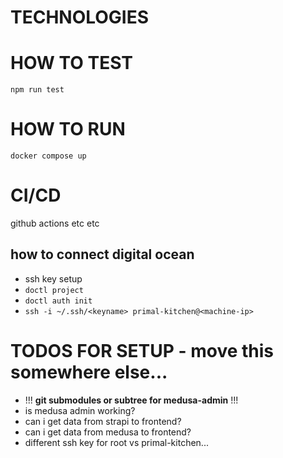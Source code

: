 # TECHNOLOGIES

# HOW TO TEST
`npm run test`

# HOW TO RUN
`docker compose up`

# CI/CD
github actions etc etc
## how to connect digital ocean
- ssh key setup
- `doctl project`
- `doctl auth init`
- `ssh -i ~/.ssh/<keyname> primal-kitchen@<machine-ip>`

# TODOS FOR SETUP - move this somewhere else...
- !!! **git submodules or subtree for medusa-admin** !!!
- is medusa admin working?
- can i get data from strapi to frontend?
- can i get data from medusa to frontend?
- different ssh key for root vs primal-kitchen...
